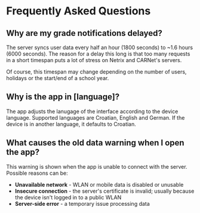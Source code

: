 # Frequently Asked Questions

## Why are my grade notifications delayed?
The server syncs user data every half an hour (1800 seconds) to ~1.6 hours (6000 seconds). The reason for a delay this long is that too many requests in a short timespan puts a lot of stress on Netrix and CARNet's servers.

Of course, this timespan may change depending on the number of users, holidays or the start/end of a school year.

## Why is the app in [language]?
The app adjusts the lanugage of the interface according to the device language. Supported languages are Croatian, English and German. If the device is in another language, it defaults to Croatian.

## What causes the old data warning when I open the app?
This warning is shown when the app is unable to connect with the server. Possible reasons can be:
* **Unavailable network** - WLAN or mobile data is disabled or unusable
* **Insecure connection** - the server's certificate is invalid; usually because the device isn't logged in to a public WLAN
* **Server-side error** - a temporary issue processing data
